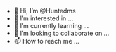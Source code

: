 - 👋 Hi, I’m @Huntedms
- 👀 I’m interested in ...
- 🌱 I’m currently learning ...
- 💞️ I’m looking to collaborate on ...
- 📫 How to reach me ...

<!---
Huntedms/Huntedms is a ✨ special ✨ repository because its `README.md` (this file) appears on your GitHub profile.
You can click the Preview link to take a look at your changes.
--->
